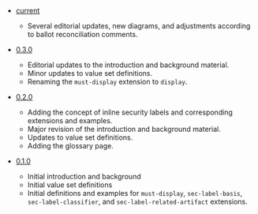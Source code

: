 

- [current](http://build.fhir.org/ig/HL7/fhir-security-label-ds4p)
    - Several editorial updates, new diagrams, and adjustments according to ballot reconciliation comments.

- [0.3.0](http://hl7.org/fhir/uv/security-label-ds4p/2021Sep/toc.html)
    - Editorial updates to the introduction and background material.
    - Minor updates to value set definitions.
    - Renaming the `must-display` extension to `display`.

- [0.2.0](http://hl7.org/fhir/uv/security-label-ds4p/2021May/toc.html)
    - Adding the concept of inline security labels and corresponding extensions and examples.
    - Major revision of the introduction and background material.
    - Updates to value set definitions.
    - Adding the glossary page.

- [0.1.0](http://hl7.org/fhir/uv/security-label-ds4p/2020May/toc.html)
    - Initial introduction and background
    - Initial value set definitions
    - Initial definitions and examples for `must-display`, `sec-label-basis`, `sec-label-classifier`, and `sec-label-related-artifact` extensions.
